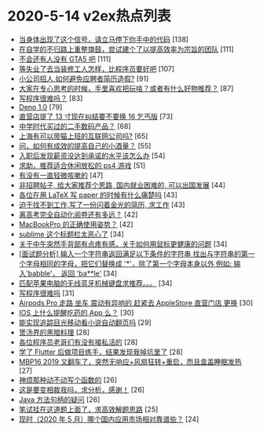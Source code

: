 # 2020-5-14 v2ex热点列表

+ [当身体出现了这个信号，请立马停下你手中的代码](https://www.v2ex.com/t/671448#reply138) [138]
+ [在自学的不归路上重整旗鼓，尝试建个了以提高效率为宗旨的团队](https://www.v2ex.com/t/671533#reply111) [111]
+ [不会还有人没有 GTA5 吧](https://www.v2ex.com/t/671536#reply111) [111]
+ [等失业了去当装修工人怎样，比程序员要好吧](https://www.v2ex.com/t/671481#reply107) [107]
+ [小公司招人,如何避免应聘者简历造假?](https://www.v2ex.com/t/671491#reply91) [91]
+ [大家在专心思考的时候，手里喜欢把玩啥？或者有什么好物推荐？](https://www.v2ex.com/t/671675#reply87) [87]
+ [写程序很难吗？](https://www.v2ex.com/t/671589#reply83) [83]
+ [Deno 1.0](https://www.v2ex.com/t/671449#reply79) [79]
+ [直营店提了 13 寸现在纠结要不要换 16 乞丐版](https://www.v2ex.com/t/671485#reply73) [73]
+ [中学时代买过的二手数码产品？](https://www.v2ex.com/t/671457#reply68) [68]
+ [上海有可以带猫上班的互联网公司吗?](https://www.v2ex.com/t/671495#reply65) [65]
+ [问，如何有成效的提高自己的小酒量？](https://www.v2ex.com/t/671453#reply55) [55]
+ [入职后发现薪资没达到承诺的水平该怎么办](https://www.v2ex.com/t/671454#reply54) [54]
+ [求助，推荐适合休闲放松的 ps4 游戏](https://www.v2ex.com/t/671488#reply51) [51]
+ [有没有一直轻微咳嗽的](https://www.v2ex.com/t/671657#reply47) [47]
+ [非招聘帖子, 给大家推荐个思路, 国内就业困难的, 可以出国发展](https://www.v2ex.com/t/671599#reply44) [44]
+ [各位在用 LaTeX 写 paper 的时候有什么痛楚吗](https://www.v2ex.com/t/671542#reply43) [43]
+ [迫于找不到工作,写了一份闪着金光的简历, 求工作](https://www.v2ex.com/t/671707#reply43) [43]
+ [离高考完全自动化阅卷还有多远？](https://www.v2ex.com/t/671601#reply42) [42]
+ [MacBookPro 的正确使用姿势？](https://www.v2ex.com/t/671456#reply42) [42]
+ [sublime 这个标题栏太恶心了](https://www.v2ex.com/t/671567#reply34) [34]
+ [关于中午突然手背部有点疼有感，关于如何用鼠标更健康的问题](https://www.v2ex.com/t/671608#reply34) [34]
+ [[面试题分析] 输入一个字符串返回满足以下条件的字符串 找出与字符串的第一个字母相同的字母，把它们替换成 '*'，除了第一个字母本身以外 例如: 输入'babble'， 返回 'ba**le'](https://www.v2ex.com/t/671633#reply34) [34]
+ [匹配苹果电脑的无线蓝牙机械键盘求推荐。。。](https://www.v2ex.com/t/671659#reply34) [34]
+ [写程序很难吗](https://www.v2ex.com/t/671598#reply31) [31]
+ [Airpods Pro 走路 坐车 震动有异响的 赶紧去 AppleStore 直营门店 更换](https://www.v2ex.com/t/671550#reply30) [30]
+ [IOS 上什么提醒吃药的 App 么？](https://www.v2ex.com/t/671653#reply30) [30]
+ [能实现追踪目光移动看小说自动翻页吗](https://www.v2ex.com/t/671526#reply29) [29]
+ [煲汤界的黑暗料理](https://www.v2ex.com/t/671500#reply28) [28]
+ [各位程序员老哥们有没有接私活的](https://www.v2ex.com/t/671629#reply28) [28]
+ [学了 Flutter 后做项目练手，结果发现我掉坑里了](https://www.v2ex.com/t/671694#reply28) [28]
+ [MBP16 2019 又翻车了，突然无响应+风扇狂转+重启，而且盒盖睡眠发热](https://www.v2ex.com/t/671459#reply27) [27]
+ [神烦那种动不动写个函数的](https://www.v2ex.com/t/671768#reply26) [26]
+ [这是要变相裁我吗，求分析，感谢！](https://www.v2ex.com/t/671535#reply26) [26]
+ [Java 方法句柄的疑问](https://www.v2ex.com/t/671606#reply26) [26]
+ [笔试挂在这道题上面了，求高效解题思路](https://www.v2ex.com/t/671593#reply25) [25]
+ [现时（2020 年 5 月）哪个国内应用市场相对靠谱些？](https://www.v2ex.com/t/671496#reply24) [24]
